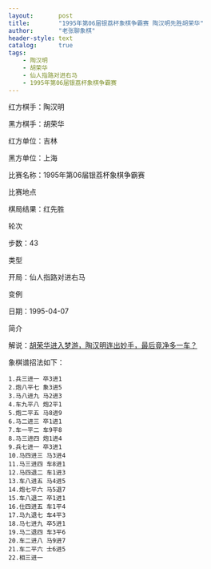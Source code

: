 ```yaml
---
layout:       post
title:        "1995年第06届银荔杯象棋争霸赛 陶汉明先胜胡荣华"
author:       "老张聊象棋"
header-style: text
catalog:      true
tags:
    - 陶汉明
    - 胡荣华
    - 仙人指路对进右马
    - 1995年第06届银荔杯象棋争霸赛
---
```

红方棋手：陶汉明

黑方棋手：胡荣华

红方单位：吉林

黑方单位：上海

比赛名称：1995年第06届银荔杯象棋争霸赛

比赛地点

棋局结果：红先胜

轮次

步数：43

类型

开局：仙人指路对进右马

变例

日期：1995-04-07

简介

解说：[胡荣华进入梦游，陶汉明连出妙手，最后竟净多一车？](https://youtu.be/4G_SM4OKjj8)

象棋谱招法如下：
```
1.兵三进一 卒3进1
2.炮八平七 象3进5
3.马八进九 马2进3
4.车九平八 炮2平1
5.炮二平五 马8进9
6.马二进三 卒1进1
7.车一平二 车9平8
8.马三进四 炮1进4
9.兵七进一 卒3进1
10.马四进三 马3进4
11.马三进四 车8进1
12.马四退二 车1进3
13.车八进五 马4进5
14.炮七平六 马5退7
15.车八退二 卒1进1
16.仕四进五 车1平4
17.马九退七 车4平3
18.马七进九 卒5进1
19.马二退四 车3平6
20.车二进八 马9进7
21.车二平六 士6进5
22.相三进一
```
